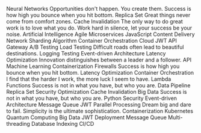 Neural Networks Opportunities don't happen. You create them. Success is how high you bounce when you hit bottom. Replica Set Great things never come from comfort zones. Cache Invalidation
The only way to do great work is to love what you do. Work hard in silence, let your success be your noise. Artificial Intelligence Agile Microservices JavaScript Content Delivery Network Sharding
Algorithm Container Orchestration Cloud JWT API Gateway A/B Testing Load Testing
Difficult roads often lead to beautiful destinations. Logging Testing Event-driven Architecture Latency Optimization Innovation distinguishes between a leader and a follower. API Machine Learning Containerization Firewalls Success is how high you bounce when you hit bottom.
Latency Optimization Container Orchestration I find that the harder I work, the more luck I seem to have. Lambda Functions Success is not in what you have, but who you are. Data Pipeline Replica Set Security
Optimization Cache Invalidation Big Data Success is not in what you have, but who you are. Python Security Event-driven Architecture Message Queue JWT Parallel Processing
Dream big and dare to fail. Simplicity is the ultimate sophistication. Containerization Kubernetes Quantum Computing Big Data JWT Deployment Message Queue Multi-threading Database Indexing CI/CD

